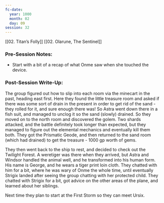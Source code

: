 ```yaml
---
fc-date:
  year: 1000
  month: 02
  day: 09
session: 32
---
```

[[02. Titan’s Folly]] [[02. Olarune, The Sentinel]]

### Pre-Session Notes:

* Start with a bit of a recap of what Onme saw when she touched the device.

### Post-Session Write-Up:

The group figured out how to slip into each room via the minecart in the past, heading east first. Here they found the little treasure room and asked if there was some sort of drain in the present in order to get rid of the sand - they rolled for it, and sure enough there was! So Astra went down there in a fish suit, and managed to unclog it so the sand (slowly) drained. So they moved on to the north room and discovered the golem. Two shards attacked, and the battle definitely took longer than expected, but they managed to figure out the elemental mechanics and eventually kill them both. They got the Prismatic Geode, and then returned to the sand room (which had drained) to get the treasure - 1000 gp worth of gems.

They then went back to the ship to rest, and decided to check out the Twilight Forest. A weretiger was there when they arrived, but Astra and Windsor handled the animal well, and he transformed into his human form. His name is George, and he wears a tiger print loin cloth. They chatted with him for a bit, where he was wary of Onme the whole time, until eventually Strigix landed after seeing the group chatting with her protected child. They chatted with Strigix for a bit, got advice on the other areas of the plane, and learned about her siblings.

Next time they plan to start at the First Storm so they can meet Ursix.
